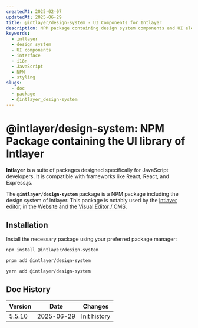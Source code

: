```yaml
---
createdAt: 2025-02-07
updatedAt: 2025-06-29
title: @intlayer/design-system - UI Components for Intlayer
description: NPM package containing design system components and UI elements for building consistent user interfaces with Intlayer internationalization.
keywords:
  - intlayer
  - design system
  - UI components
  - interface
  - i18n
  - JavaScript
  - NPM
  - styling
slugs:
  - doc
  - package
  - @intlayer_design-system
---
```


# @intlayer/design-system: NPM Package containing the UI library of Intlayer

**Intlayer** is a suite of packages designed specifically for JavaScript developers. It is compatible with frameworks like React, React, and Express.js.

The **`@intlayer/design-system`** package is a NPM package including the design system of Intlayer. This package is notably used by the [Intlayer editor](https://github.com/aymericzip/intlayer/tree/main/docs/en/packages/intlayer-editor/index.md), in the [Website](https://intlayer.org) and the [Visual Editor / CMS](https://intlayer.org/dashboard).

## Installation

Install the necessary package using your preferred package manager:

```bash packageManager="npm"
npm install @intlayer/design-system
```

```bash packageManager="pnpm"
pnpm add @intlayer/design-system
```

```bash packageManager="yarn"
yarn add @intlayer/design-system
```

## Doc History

| Version | Date       | Changes      |
| ------- | ---------- | ------------ |
| 5.5.10  | 2025-06-29 | Init history |
